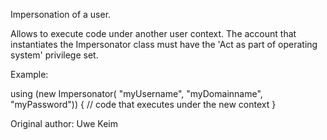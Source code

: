﻿Impersonation of a user. 

Allows to execute code under another user context.
The account that instantiates the Impersonator class must have the 
'Act as part of operating system' privilege set.

Example:

using (new Impersonator( "myUsername", "myDomainname", "myPassword"))
{
	// code that executes under the new context
}

Original author: Uwe Keim
